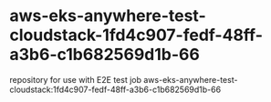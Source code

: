 # aws-eks-anywhere-test-cloudstack-1fd4c907-fedf-48ff-a3b6-c1b682569d1b-66
repository for use with E2E test job aws-eks-anywhere-test-cloudstack:1fd4c907-fedf-48ff-a3b6-c1b682569d1b-66
